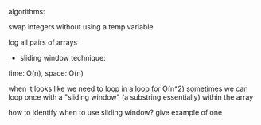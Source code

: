 algorithms:

swap integers without using a temp variable 

log all pairs of arrays


 * sliding window technique:

time: O(n), space: O(n)

when it looks like we need to loop in a loop for O(n^2)
sometimes we can loop once with a "sliding window" (a substring essentially) within the array

how to identify when to use sliding window?
give example of one

